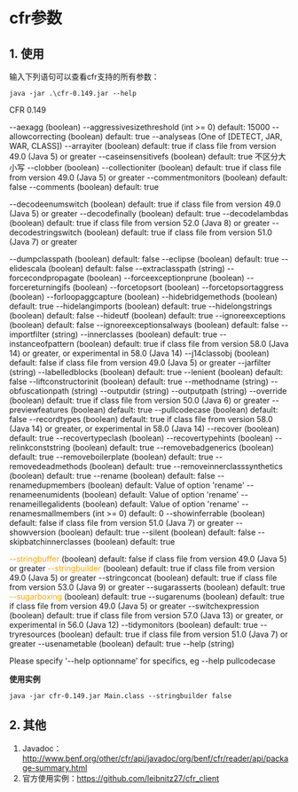 # cfr参数

## 1. 使用

输入下列语句可以查看cfr支持的所有参数：

```
java -jar .\cfr-0.149.jar --help
```

CFR 0.149

   --aexagg                         (boolean)
   --aggressivesizethreshold        (int >= 0)  default: 15000
   --allowcorrecting                (boolean)  default: true
   --analyseas                      (One of [DETECT, JAR, WAR, CLASS])
   --arrayiter                      (boolean)  default: true if class file from version 49.0 (Java 5) or greater
   --caseinsensitivefs              (boolean)  default: true  不区分大小写
   --clobber                        (boolean)
   --collectioniter                 (boolean)  default: true if class file from version 49.0 (Java 5) or greater
   --commentmonitors                (boolean)  default: false
   --comments                       (boolean)  default: true

   --decodeenumswitch               (boolean)  default: true if class file from version 49.0 (Java 5) or greater
   --decodefinally                  (boolean)  default: true
   --decodelambdas                  (boolean)  default: true if class file from version 52.0 (Java 8) or greater
   --decodestringswitch             (boolean)  default: true if class file from version 51.0 (Java 7) or greater

   --dumpclasspath                  (boolean)  default: false
   --eclipse                        (boolean)  default: true
   --elidescala                     (boolean)  default: false
   --extraclasspath                 (string)
   --forcecondpropagate             (boolean)
   --forceexceptionprune            (boolean)
   --forcereturningifs              (boolean)
   --forcetopsort                   (boolean)
   --forcetopsortaggress            (boolean)
   --forloopaggcapture              (boolean)
   --hidebridgemethods              (boolean)  default: true
   --hidelangimports                (boolean)  default: true
   --hidelongstrings                (boolean)  default: false
   --hideutf                        (boolean)  default: true
   --ignoreexceptions               (boolean)  default: false
   --ignoreexceptionsalways         (boolean)  default: false
   --importfilter                   (string)
   --innerclasses                   (boolean)  default: true
   --instanceofpattern              (boolean)  default: true if class file from version 58.0 (Java 14) or greater, or experimental in 58.0 (Java 14)
   --j14classobj                    (boolean)  default: false if class file from version 49.0 (Java 5) or greater
   --jarfilter                      (string)
   --labelledblocks                 (boolean)  default: true
   --lenient                        (boolean)  default: false
   --liftconstructorinit            (boolean)  default: true
   --methodname                     (string)
   --obfuscationpath                (string)
   --outputdir                      (string)
   --outputpath                     (string)
   --override                       (boolean)  default: true if class file from version 50.0 (Java 6) or greater
   --previewfeatures                (boolean)  default: true
   --pullcodecase                   (boolean)  default: false
   --recordtypes                    (boolean)  default: true if class file from version 58.0 (Java 14) or greater, or experimental in 58.0 (Java 14)
   --recover                        (boolean)  default: true
   --recovertypeclash               (boolean)
   --recovertypehints               (boolean)
   --relinkconststring              (boolean)  default: true
   --removebadgenerics              (boolean)  default: true
   --removeboilerplate              (boolean)  default: true
   --removedeadmethods              (boolean)  default: true
   --removeinnerclasssynthetics     (boolean)  default: true
   --rename                         (boolean)  default: false
   --renamedupmembers               (boolean)  default: Value of option 'rename'
   --renameenumidents               (boolean)  default: Value of option 'rename'
   --renameillegalidents            (boolean)  default: Value of option 'rename'
   --renamesmallmembers             (int >= 0)  default: 0
   --showinferrable                 (boolean)  default: false if class file from version 51.0 (Java 7) or greater
   --showversion                    (boolean)  default: true
   --silent                         (boolean)  default: false
   --skipbatchinnerclasses          (boolean)  default: true

<font color = orange>--stringbuffer</font>                   (boolean)  default: false if class file from version 49.0 (Java 5) or greater
<font color = orange>--stringbuilder</font>                   (boolean)  default: true if class file from version 49.0 (Java 5) or greater
   --stringconcat                   (boolean)  default: true if class file from version 53.0 (Java 9) or greater
   --sugarasserts                   (boolean)  default: true
   <font color = orange>--sugarboxing</font>                    (boolean)  default: true
   --sugarenums                     (boolean)  default: true if class file from version 49.0 (Java 5) or greater
   --switchexpression               (boolean)  default: true if class file from version 57.0 (Java 13) or greater, or experimental in 56.0 (Java 12)
   --tidymonitors                   (boolean)  default: true
   --tryresources                   (boolean)  default: true if class file from version 51.0 (Java 7) or greater
   --usenametable                   (boolean)  default: true
   --help                           (string)

Please specify '--help optionname' for specifics, eg
   --help pullcodecase

**使用实例**

```
java -jar cfr-0.149.jar Main.class --stringbuilder false
```

## 2. 其他

1. Javadoc：http://www.benf.org/other/cfr/api/javadoc/org/benf/cfr/reader/api/package-summary.html
2. 官方使用实例：https://github.com/leibnitz27/cfr_client

